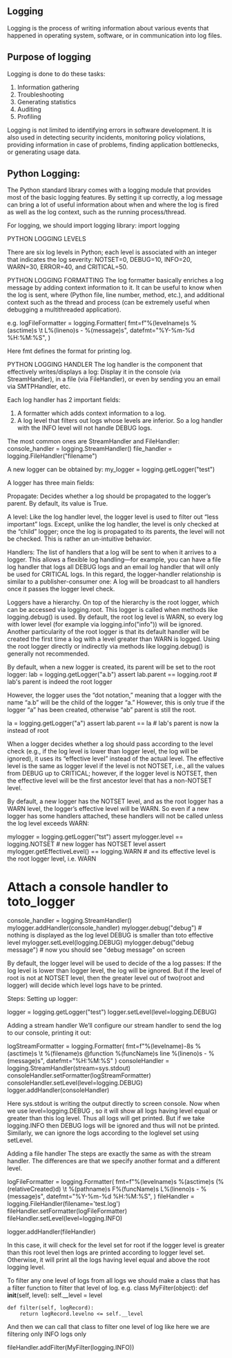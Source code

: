 ## Logging
Logging is the process of writing information about various events that happened in operating system, software, or in communication into log files. 

## Purpose of logging
Logging is done to do these tasks:

1. Information gathering
2. Troubleshooting
3. Generating statistics
4. Auditing
5. Profiling

Logging is not limited to identifying errors in software development. It is also used in detecting security incidents, monitoring policy violations, providing information in case of problems, finding application bottlenecks, or generating usage data.

## Python Logging:

The Python standard library comes with a logging module that provides most of the basic logging 
features. By setting it up correctly, a log message can bring a lot of useful information about 
when and where the log is fired as well as the log context, such as the running process/thread.

For logging, we should import logging library:
import logging

PYTHON LOGGING LEVELS

There are six log levels in Python; each level is associated with an integer that indicates the 
log severity: NOTSET=0, DEBUG=10, INFO=20, WARN=30, ERROR=40, and CRITICAL=50.

PYTHON LOGGING FORMATTING
The log formatter basically enriches a log message by adding context information to it. It can be 
useful to know when the log is sent, where (Python file, line number, method, etc.), and additional 
context such as the thread and process (can be extremely useful when debugging a multithreaded 
application).

e.g.
logFileFormatter = logging.Formatter(
    fmt=f"%(levelname)s %(asctime)s \t L%(lineno)s - %(message)s",
    datefmt="%Y-%m-%d %H:%M:%S",
)

Here fmt defines the format for printing log.

PYTHON LOGGING HANDLER
The log handler is the component that effectively writes/displays a log: Display it in the console 
(via StreamHandler), in a file (via FileHandler), or even by sending you an email via SMTPHandler, etc.

Each log handler has 2 important fields:

1. A formatter which adds context information to a log.
2. A log level that filters out logs whose levels are inferior. So a log handler with the INFO level will not
   handle DEBUG logs.

The most common ones are StreamHandler and FileHandler:
console_handler = logging.StreamHandler()
file_handler = logging.FileHandler("filename")

A new logger can be obtained by:
my_logger = logging.getLogger("test")

A logger has three main fields:

Propagate: Decides whether a log should be propagated to the logger’s parent. By default, its value is True.

A level: Like the log handler level, the logger level is used to filter out “less important” logs. Except, 
unlike the log handler, the level is only checked at the “child” logger; once the log is propagated to its 
parents, the level will not be checked. This is rather an un-intuitive behavior.

Handlers: The list of handlers that a log will be sent to when it arrives to a logger. This allows a flexible
 log handling—for example, you can have a file log handler that logs all DEBUG logs and an email log handler 
 that will only be used for CRITICAL logs. In this regard, the logger-handler relationship is similar to a 
 publisher-consumer one: A log will be broadcast to all handlers once it passes the logger level check.

Loggers have a hierarchy. On top of the hierarchy is the root logger, which can be accessed via logging.root.
This logger is called when methods like logging.debug() is used. By default, the root log level is WARN, so 
every log with lower level (for example via logging.info("info")) will be ignored. Another particularity of 
the root logger is that its default handler will be created the first time a log with a level greater than 
WARN is logged. Using the root logger directly or indirectly via methods like logging.debug() is generally 
not recommended.

By default, when a new logger is created, its parent will be set to the root logger:
lab = logging.getLogger("a.b")
assert lab.parent == logging.root       # lab's parent is indeed the root logger

However, the logger uses the “dot notation,” meaning that a logger with the name “a.b” will be the child of 
the logger “a.” However, this is only true if the logger “a” has been created, otherwise “ab” parent is still
 the root.

la = logging.getLogger("a")
assert lab.parent == la # lab's parent is now la instead of root

When a logger decides whether a log should pass according to the level check (e.g., if the log level is lower
than logger level, the log will be ignored), it uses its “effective level” instead of the actual level. The effective level
is the same as logger level if the level is not NOTSET, i.e., all the values from DEBUG up to CRITICAL; however, if the logger
level is NOTSET, then the effective level will be the first ancestor level that has a non-NOTSET level.

By default, a new logger has the NOTSET level, and as the root logger has a WARN level, the logger’s effective level will be
WARN. So even if a new logger has some handlers attached, these handlers will not be called unless the log level exceeds 
WARN:

mylogger = logging.getLogger("tst")
assert mylogger.level == logging.NOTSET               # new logger has NOTSET level
assert mylogger.getEffectiveLevel() == logging.WARN   # and its effective level is the root logger level, i.e. WARN

# Attach a console handler to toto_logger
console_handler = logging.StreamHandler()
mylogger.addHandler(console_handler)
mylogger.debug("debug")                 # nothing is displayed as the log level DEBUG is smaller than toto effective level
mylogger.setLevel(logging.DEBUG)
mylogger.debug("debug message")         # now you should see "debug message" on screen

By default, the logger level will be used to decide of the a log passes: If the log level is lower than logger level, 
the log will be ignored. But if the level of root is not at NOTSET level, then the greater level out of two(root and logger)
will decide which level logs have to be printed.

Steps:
Setting up logger:

logger = logging.getLogger("test")
logger.setLevel(level=logging.DEBUG)

Adding a stream handler
We’ll configure our stream handler to send the log to our console, printing it out:

logStreamFormatter = logging.Formatter(
  fmt=f"%(levelname)-8s %(asctime)s \t %(filename)s @function %(funcName)s line %(lineno)s - %(message)s", 
  datefmt="%H:%M:%S"
)
consoleHandler = logging.StreamHandler(stream=sys.stdout)
consoleHandler.setFormatter(logStreamFormatter)
consoleHandler.setLevel(level=logging.DEBUG)
logger.addHandler(consoleHandler)

Here sys.stdout is writing the output directly to screen console. 
Now when we use level=logging.DEBUG , so it will show all logs having level equal or greater than this 
log level. Thus all logs will get printed. But if we take logging.INFO then DEBUG logs will be ignored 
and thus will not be printed. Similarly, we can ignore the logs according to the loglevel set using setLevel.

Adding a file handler
The steps are exactly the same as with the stream handler. The differences are that we specify another 
format and a different level.


logFileFormatter = logging.Formatter(
    fmt=f"%(levelname)s %(asctime)s (%(relativeCreated)d) \t %(pathname)s F%(funcName)s L%(lineno)s - %(message)s",
    datefmt="%Y-%m-%d %H:%M:%S",
)
fileHandler = logging.FileHandler(filename='test.log')
fileHandler.setFormatter(logFileFormatter)
fileHandler.setLevel(level=logging.INFO)

logger.addHandler(fileHandler)

In this case, it will check for the level set for root if the logger level is greater than this root level then 
logs are printed according to logger level set. Otherwise, it will print all the logs having level equal and above
the root logging level.

To filter any one level of logs from all logs we should make a class that has a filter function to filter that level of 
log.
e.g.
class MyFilter(object):
    def __init__(self, level):
        self.__level = level

    def filter(self, logRecord):
        return logRecord.levelno <= self.__level

And then we can call that class to filter one level of log like here we are filtering only INFO logs only

fileHandler.addFilter(MyFilter(logging.INFO))





